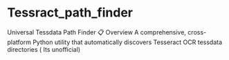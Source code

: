 # Tessract_path_finder
Universal Tessdata Path Finder 📋 Overview A comprehensive, cross-platform Python utility that automatically discovers Tesseract OCR tessdata directories ( Its unofficial)
